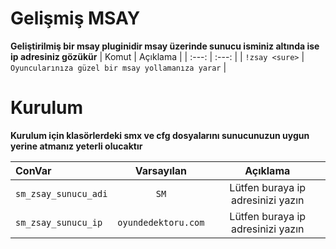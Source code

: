 # Gelişmiş MSAY
 **Geliştirilmiş bir msay pluginidir msay üzerinde sunucu isminiz altında ise ip adresiniz gözükür**
 | Komut  | Açıklama |
 | :---: | :---: |
 | `!zsay <sure>` | `Oyuncularınıza güzel bir msay yollamanıza yarar`  |

# Kurulum
 **Kurulum için klasörlerdeki smx ve cfg dosyalarını sunucunuzun uygun yerine atmanız yeterli olucaktır**

 | ConVar  | Varsayılan | Açıklama |
 | :---  | :---: | :---: |
 | `sm_zsay_sunucu_adi` | `SM`  | Lütfen buraya ip adresinizi yazın |
 | `sm_zsay_sunucu_ip`  | `oyundedektoru.com` | Lütfen buraya ip adresinizi yazın |